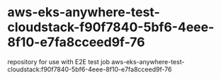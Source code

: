 # aws-eks-anywhere-test-cloudstack-f90f7840-5bf6-4eee-8f10-e7fa8cceed9f-76
repository for use with E2E test job aws-eks-anywhere-test-cloudstack:f90f7840-5bf6-4eee-8f10-e7fa8cceed9f-76

